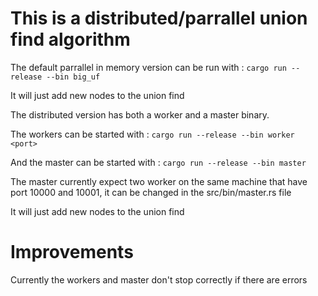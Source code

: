 # This is a distributed/parrallel union find algorithm


The default parrallel in memory version can be run with :
`cargo run --release --bin big_uf`

It will just add new nodes to the union find


The distributed version has both a worker and a master binary.

The workers can be started with :
`cargo run --release --bin worker <port>`

And the master can be started with :
`cargo run --release --bin master`

The master currently expect two worker on the same machine that have port 10000 and 10001, it can be changed in the src/bin/master.rs file

It will just add new nodes to the union find


# Improvements

Currently the workers and master don't stop correctly if there are errors